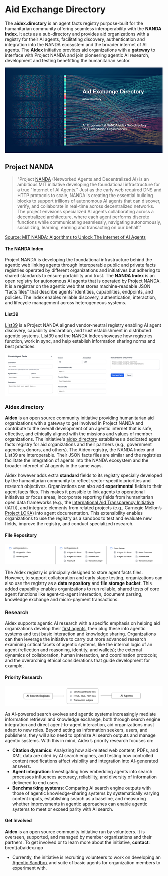 # Aid Exchange Directory

The **aidex.directory** is an agent facts registry purpose-built for the humanitarian community offering seamless interoperability with the **NANDA Index**.
It acts as a sub-directory and provides aid organizations with a registry for their AI agents, facilitating discovery, authentication and integration into the NANDA ecosystem and the broader internet of AI agents. The **Aidex** initiative provides aid organizations with a **gateway** to interface with Project NANDA and join pioneering agentic AI research, development and testing benefitting the humanitarian sector.

![Aidex](https://github.com/Aidex-Directory/About/blob/main/media/AidExchange800.png)

## Project NANDA

> "Project [NANDA](https://nanda.media.mit.edu/) (Networked Agents and Decentralized AI) is an ambitious MIT initiative developing the foundational infrastructure for a true "Internet of AI Agents." Just as the early web required DNS and HTTP protocols to scale, NANDA is creating the essential building blocks to support trillions of autonomous AI agents that can discover, verify, and collaborate in real-time across decentralized networks. The project envisions specialized AI agents collaborating across a decentralized architecture, where each agent performs discrete functions while communicating seamlessly, navigating autonomously, socializing, learning, earning and transacting on our behalf."

[Source: MIT NANDA: Algorithms to Unlock The Internet of AI Agents](https://www.media.mit.edu/projects/mit-nanda/overview/)

#### The NANDA Index

Project NANDA is developing the foundational infrastructure behind the agentic web linking agents through interoperable public and private facts registries operated by different organizations and initiatives but adhering to shared standards to ensure portability and trust. The **NANDA Index** is an open registry for autonomous AI agents that is operated by Project NANDA. It is a registrar on the agentic web that stores machine-readable JSON “facts files" that describe agents' identities, capabilities, endpoints, and policies. The index enables reliable discovery, authentication, interaction, and lifecycle management across heterogeneous systems.

#### List39

[List39](https://list39.org/) is a Project NANDA aligned vendor-neutral registry enabling AI agent discovery, capability declaration, and trust establishment in distributed agentic systems. List39 and the NANDA Index showcase how registries function, work in sync, and help establish information sharing norms and best practices.

![Agent Facts](https://github.com/Aidex-Directory/About/blob/main/media/Agent-Facts-Fields.png)

### Aidex.directory

**Aidex** is an open source community initiative providing humanitarian aid organizations with a gateway to get involved in Project NANDA and contribute to the overall development of an agentic internet that is safe, effective, and ethically aligned with the missions and values of member organizations. The initiative's [aidex.directory](https://aidex.directory) establishes a dedicated agent facts registry for aid organizations and their partners (e.g., government agencies, donors, and others). The Aidex registry, the NANDA Index and List39 are interoperable. Their JSON facts files are similar and the registries facilitate the integration of agents into the NANDA ecosystem and the broader internet of AI agents in the same ways.

Aidex however adds extra **standard** fields to its registry specially developed by the humanitarian community to reflect sector-specific priorities and research objectives. Organizations can also add **experimental** fields to their agent facts files. This makes it possible to link agents to operational initiatives or focus areas, incorporate reporting fields from humanitarian open data frameworks (e.g., the [International Aid Transparency Initiative](https://iatistandard.org/en/) (IATI)), and integrate elements from related projects (e.g., Carnegie Mellon’s [Project LOKA](https://arxiv.org/abs/2504.10915)) into agent documentation. This extensibility enables organizations to use the registry as a sandbox to test and evaluate new fields, improve the registry, and conduct specialized research.

#### File Repository

![File Repo](https://github.com/Aidex-Directory/About/blob/main/media/File-Repo.png)

The Aidex registry is principally designed to store agent facts files. However, to support collaboration and early stage testing, organizations can also use the registry as a **data repository** and **file storage bucket**. This added capability enables organizations to run reliable, shared tests of core agent functions like agent-to-agent interaction, document parsing, knowledge exchange and micro-payment transactions.

### Research

Aidex supports agentic AI research with a specific emphasis on helping aid organizations develop their [first agents](https://github.com/Aidex-Directory/About/blob/main/agents/README.md), then plug these into agentic systems and test basic interaction and knowledge sharing. Organizations can then leverage the initiative to carry out more advanced research examining critical facets of agentic systems, like the internal logic of an agent (reflection and reasoning, identity, and wallets); the external dynamics of collaboration, human interaction, and coordination protocols; and the overarching ethical considerations that guide development for example.

#### Priority Research

![Searc Agents](https://github.com/Aidex-Directory/About/blob/main/media/Priority-Research.png)

As AI-powered search evolves and agentic systems increasingly mediate information retrieval and knowledge exchange, both through search engine integration and direct agent-to-agent interaction, aid organizations must adapt to new roles. Beyond acting as information seekers, users, and publishers, they will also need to optimize AI search outputs and manage agentic systems. With this in mind, Aidex’s priority research focuses on:

* **Citation dynamics**: Analyzing how aid-related web content, PDFs, and XML data are cited by AI search engines, and testing how controlled content modifications affect visibility and integration into AI-generated answers.
* **Agent integration**: Investigating how embedding agents into search processes influences accuracy, reliability, and diversity of information delivered to end users.
* **Benchmarking systems**: Comparing AI search engine outputs with those of agentic knowledge-sharing systems by systematically varying content inputs, establishing search as a baseline, and measuring whether improvements in agentic approaches can enable agentic systems to meet or exceed parity with AI search.

#### Get Involved

**Aidex** is an open source community initiative run by volunteers. It is overseen, supported, and managed by member organizations and their partners. To get involved or to learn more about the initiative, **contact**: brent(at)aidex.ngo

* Currently, the initiative is recruiting volunteers to work on developing an [Agentic Sandbox](https://github.com/Aidex-Directory/About/blob/main/agents/README.md) and suite of basic agents for organization members to experiment with.
